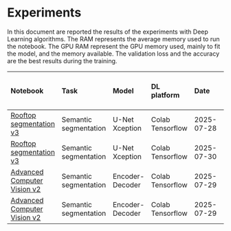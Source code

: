 Experiments
===========
In this document are reported the results of the experiments with Deep Learning algorithms. The RAM represents the average memory used to run the notebook. The GPU RAM represent the GPU memory used, mainly to fit the model, and the memory available. The validation loss and the accuracy are the best results during the training.

| Notebook | Task | Model | DL platform | Date | Exp. number | Optimizer | Learning rate | Loss function | Batch size | Num. epochs | Time per epoch (s)| Augmentation (% data increase)| Best validation loss | Best accuracy | RAM (GB) | GPU type | RAM GPU |  
|:--------|:--------|:------|:---------|:---------|:---------|:---------|:---------|:---------|:---------|:---------|:---------|:---------|:---------|:---------|:---------|:---------|:---------|
| [Rooftop segmentation v3](rooftops_segmentation_v3.ipynb) | Semantic segmentation | U-Net Xception | Colab Tensorflow | 2025-07-28| 1 | Adam | 10^-4 | sparse categorical crossentropy | 4 | 40 | 80 | No | 0.2718 | 0.9178 | 9.5 | Nvidia T4 | 3.2 / 15.0 |
| [Rooftop segmentation v3](rooftops_segmentation_v3.ipynb) | Semantic segmentation | U-Net Xception | Colab Tensorflow | 2025-07-30| 1 | Adam | 10^-4 | sparse categorical crossentropy | 4 | 40 | 80 | Yes (500%) | 0.3736 | 0.9216 | 4.4 | Nvidia L4 | 3.2 / 22.5 |
| [Advanced Computer Vision v2](advanced_computer_vision_v2.ipynb) | Semantic segmentation | Encoder-Decoder | Colab Tensorflow | 2025-07-29| 1 | Adam | 10^-3 | sparse categorical crossentropy | 64 | 40 | 80 | No | 0.3712 | 0.8599 | 9.5 | Nvidia T4 | 13.7 / 15.0 | 
| [Advanced Computer Vision v2](advanced_computer_vision_v2.ipynb) | Semantic segmentation | Encoder-Decoder | Colab Tensorflow | 2025-07-29| 2 | Adam | 10^-3 | sparse categorical crossentropy | 64 | 40 | 6 | Yes (400%) | 0.3916 | 0.8508 | 10.8 | Nvidia A100 | 16.50 / 40.0 | 

